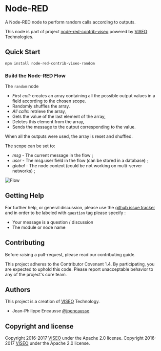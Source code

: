 # Node-RED

A Node-RED node to perform random calls according to outputs.

This node is part of project [node-red-contrib-viseo](https://github.com/NGRP/node-red-contrib-viseo) powered by [VISEO](http://www.viseo.com) Technologies.

## Quick Start

```
npm install node-red-contrib-viseo-random
```

### Build the Node-RED Flow

The `random` node 
- *First call:* creates an array containing all the possible output values in a field according to the chosen scope.
- Randomly shuffles the array.
- *All calls:* retrieve the array,
- Gets the value of the last element of the array,
- Deletes this element from the array,
- Sends the message to the output corresponding to the value.

When all the outputs were used, the array is reset and shuffled.

The scope can be set to:
- *msg* - The current message in the flow ;
- *user* - The msg.user field in the flow (can be stored in a database) ;
- *global* - The node context (could be not working on multi-server networks) ;

![Flow](https://github.com/NGRP/node-red-contrib-viseo/raw/master/node-red-contrib-random/doc/flow.jpg)

## Getting Help

For further help, or general discussion, please use the [github issue tracker](https://github.com/NGRP/node-red-contrib-viseo/issues) and in order to be labeled with `question` tag please specify :
- Your message is a question / discussion
- The module or node name

## Contributing

Before raising a pull-request, please read our contributing guide.

This project adheres to the Contributor Covenant 1.4. By participating, 
you are expected to uphold this code. 
Please report unacceptable behavior to any of the project's core team.

## Authors

This project is a creation of [VISEO](http://www.viseo.com) Technology.

- Jean-Philippe Encausse [@jpencausse](https://twitter.com/jpencausse)


## Copyright and license

Copyright 2016-2017 [VISEO](http://www.viseo.com) under the Apache 2.0 license.
Copyright 2016-2017 [VISEO](http://www.viseo.com) under the Apache 2.0 license.